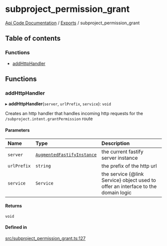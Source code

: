 # subproject\_permission\_grant
 
[Api Code Documentation](../README.md) / [Exports](../modules.md) / subproject\_permission\_grant

## Table of contents

### Functions

- [addHttpHandler](subproject_permission_grant.md#addhttphandler)

## Functions

### addHttpHandler

▸ **addHttpHandler**(`server`, `urlPrefix`, `service`): `void`

Creates an http handler that handles incoming http requests for the `/subproject.intent.grantPermission` route

#### Parameters

| Name | Type | Description |
| :------ | :------ | :------ |
| `server` | [`AugmentedFastifyInstance`](../interfaces/types.AugmentedFastifyInstance.md) | the current fastify server instance |
| `urlPrefix` | `string` | the prefix of the http url |
| `service` | `Service` | the service {@link Service} object used to offer an interface to the domain logic |

#### Returns

`void`

#### Defined in

[src/subproject_permission_grant.ts:127](https://github.com/openkfw/TruBudget/blob/b9aaff0/api/src/subproject_permission_grant.ts#L127)
